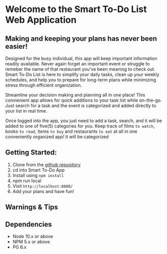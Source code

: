 # Welcome to the Smart To-Do List Web Application
## Making and keeping your plans has never been easier!

Designed for the busy individual, this app will keep important information readily available. Never again forget an important event or struggle to remeber the name of that restaurant you've been meaning to check out. Smart To-Do List is here to simplify your daily tasks, clean up your weekly schedules, and help you to prepare for long-term plans while minimizing stress through efficient organization.

Streamline your decision making and planning all in one place! This convienient app allows for quick additions to your task list while on-the-go.  Just search for a task and the event is categorized and added directly to your list in real time. 

Once logged into the app, you just need to add a task, search, and it will be added to one of five(5) categories for you. Keep track of films `to watch`, books `to read`, items `to buy` and restaurants `to eat` at all in one conveniently organized app! it will be categorized 

## Getting Started:

1. Clone from the [github repository](https://github.com/mwaked01/Smart-TODO-List) 
2. cd into Smart To-Do App
3. Install using `npm install`
4. npm run local
4. Visit `http://localhost:8080/`
5. Add your plans and have fun!





## Warnings & Tips



## Dependencies

- Node 10.x or above
- NPM 5.x or above
- PG 6.x
